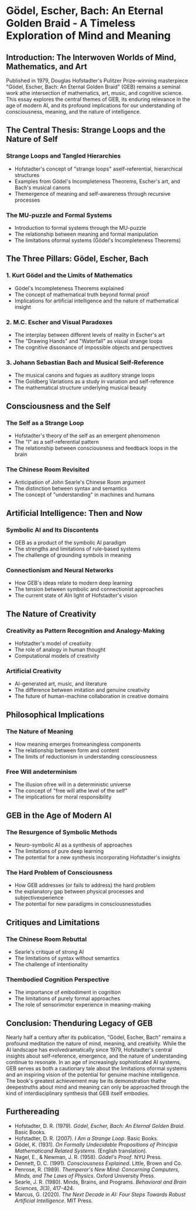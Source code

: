 ﻿# Gödel, Escher, Bach: An Eternal Golden Braid - A Timeless Exploration of Mind and Meaning

## Introduction: The Interwoven Worlds of Mind, Mathematics, and Art

Published in 1979, Douglas Hofstadter's Pulitzer Prize-winning masterpiece "Gödel, Escher, Bach: An Eternal Golden Braid" (GEB) remains a seminal work athe intersection of mathematics, art, music, and cognitive science. This essay explores the central themes of GEB, its enduring relevance in the age of modern AI, and its profound implications for our understanding of consciousness, meaning, and the nature of intelligence.

## The Central Thesis: Strange Loops and the Nature of Self

### Strange Loops and Tangled Hierarchies
- Hofstadter's concept of "strange loops" aself-referential, hierarchical structures
- Examples from Gödel's Incompleteness Theorems, Escher's art, and Bach's musical canons
- Themergence of meaning and self-awareness through recursive processes

### The MU-puzzle and Formal Systems
- Introduction to formal systems through the MU-puzzle
- The relationship between meaning and formal manipulation
- The limitations oformal systems (Gödel's Incompleteness Theorems)

## The Three Pillars: Gödel, Escher, Bach

### 1. Kurt Gödel and the Limits of Mathematics
- Gödel's Incompleteness Theorems explained
- The concept of mathematical truth beyond formal proof
- Implications for artificial intelligence and the nature of mathematical insight

### 2. M.C. Escher and Visual Paradoxes
- The interplay between different levels of reality in Escher's art
- The "Drawing Hands" and "Waterfall" as visual strange loops
- The cognitive dissonance of impossible objects and perspectives

### 3. Johann Sebastian Bach and Musical Self-Reference
- The musical canons and fugues as auditory strange loops
- The Goldberg Variations as a study in variation and self-reference
- The mathematical structure underlying musical beauty

## Consciousness and the Self

### The Self as a Strange Loop
- Hofstadter's theory of the self as an emergent phenomenon
- The "I" as a self-referential pattern
- The relationship between consciousness and feedback loops in the brain

### The Chinese Room Revisited
- Anticipation of John Searle's Chinese Room argument
- The distinction between syntax and semantics
- The concept of "understanding" in machines and humans

## Artificial Intelligence: Then and Now

### Symbolic AI and Its Discontents
- GEB as a product of the symbolic AI paradigm
- The strengths and limitations of rule-based systems
- The challenge of grounding symbols in meaning

### Connectionism and Neural Networks
- How GEB's ideas relate to modern deep learning
- The tension between symbolic and connectionist approaches
- The current state of AIn light of Hofstadter's vision

## The Nature of Creativity

### Creativity as Pattern Recognition and Analogy-Making
- Hofstadter's model of creativity
- The role of analogy in human thought
- Computational models of creativity

### Artificial Creativity
- AI-generated art, music, and literature
- The difference between imitation and genuine creativity
- The future of human-machine collaboration in creative domains

## Philosophical Implications

### The Nature of Meaning
- How meaning emerges fromeaningless components
- The relationship between form and content
- The limits of reductionism in understanding consciousness

### Free Will andeterminism
- The illusion ofree will in a deterministic universe
- The concept of "free will athe level of the self"
- The implications for moral responsibility

## GEB in the Age of Modern AI

### The Resurgence of Symbolic Methods
- Neuro-symbolic AI as a synthesis of approaches
- The limitations of pure deep learning
- The potential for a new synthesis incorporating Hofstadter's insights

### The Hard Problem of Consciousness
- How GEB addresses (or fails to address) the hard problem
- the explanatory gap between physical processes and subjectivexperience
- The potential for new paradigms in consciousnesstudies

## Critiques and Limitations

### The Chinese Room Rebuttal
- Searle's critique of strong AI
- The limitations of syntax without semantics
- The challenge of intentionality

### Thembodied Cognition Perspective
- The importance of embodiment in cognition
- The limitations of purely formal approaches
- The role of sensorimotor experience in meaning-making

## Conclusion: Thenduring Legacy of GEB

Nearly half a century after its publication, "Gödel, Escher, Bach" remains a profound meditation the nature of mind, meaning, and creativity. While the AI landscape has evolvedramatically since 1979, Hofstadter's central insights about self-reference, emergence, and the nature of understanding continue to resonate. In an age of increasingly sophisticated AI systems, GEB serves as both a cautionary tale about the limitations oformal systems and an inspiring vision of the potential for genuine machine intelligence. The book's greatest achievement may be its demonstration thathe deepestruths about mind and meaning can only be approached through the kind of interdisciplinary synthesis that GEB itself embodies.

## Furthereading

- Hofstadter, D. R. (1979). *Gödel, Escher, Bach: An Eternal Golden Braid*. Basic Books.
- Hofstadter, D. R. (2007). *I Am a Strange Loop*. Basic Books.
- Gödel, K. (1931). *On Formally Undecidable Propositions of Principia Mathematicand Related Systems*. (English translation).
- Nagel, E., & Newman, J. R. (1958). *Gödel's Proof*. NYU Press.
- Dennett, D. C. (1991). *Consciousness Explained*. Little, Brown and Co.
- Penrose, R. (1989). *Themperor's New Mind: Concerning Computers, Minds, and The Laws of Physics*. Oxford University Press.
- Searle, J. R. (1980). Minds, Brains, and Programs. *Behavioral and Brain Sciences, 3*(3), 417-424.
- Marcus, G. (2020). *The Next Decade in AI: Four Steps Towards Robust Artificial Intelligence*. MIT Press.

